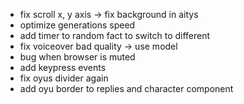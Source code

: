 <!-- - fix navbar -->
- fix scroll x, y axis -> fix background in aitys
- optimize generations speed
- add timer to random fact to switch to different
- fix voiceover bad quality -> use model
- bug when browser is muted 
- add keypress events
- fix oyus divider again
- add oyu border to replies and character component